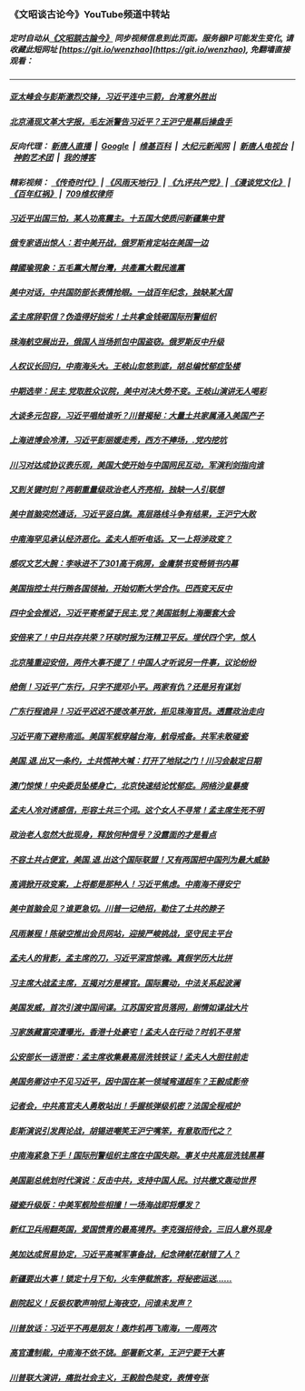 ### 《文昭谈古论今》YouTube频道中转站
##### 定时自动从[《文昭談古論今》](https://www.youtube.com/channel/UCtAIPjABiQD3qjlEl1T5VpA) 同步视频信息到此页面。服务器IP可能发生变化, 请收藏此短网址 [https://git.io/wenzhao](https://git.io/wenzhao), 免翻墙直接观看：

---

##### <a href='http://207.148.103.66/pokong/link.112109.3uoz1Vmi4PE.mp4.html'>亚太峰会与彭斯激烈交锋，习近平连中三箭，台湾意外胜出</a>
##### <a href='http://207.148.103.66/pokong/link.112109.dLRI_0132i0.mp4.html'>北京涌现文革大字报，毛左派警告习近平？王沪宁是幕后操盘手</a>
##### 反向代理： [新唐人直播](http://207.148.103.66) &nbsp;|&nbsp; [Google](http://207.148.103.66:8888/search?q=425事件) &nbsp;|&nbsp; [维基百科](http://207.148.103.66:8100/wiki/喬高-麥塔斯調查報告) &nbsp;|&nbsp; [大纪元新闻网](http://207.148.103.66:10080) &nbsp;|&nbsp; [新唐人电视台](http://207.148.103.66:8000) &nbsp;|&nbsp; [神韵艺术团](http://207.148.103.66:8000/xtr/gb/prog673.html) &nbsp;|&nbsp; [我的博客](http://207.148.103.66:10000/)
##### 精彩视频： [《传奇时代》](http://207.148.103.66:10000/videos/legend/) | [《风雨天地行》](http://207.148.103.66:10000/videos/fytdx/) | [《九评共产党》](http://207.148.103.66:10000/videos/jiuping/) | [《漫谈党文化》](http://207.148.103.66:10000/videos/mtdwh/) | [《百年红祸》](http://207.148.103.66:10000/videos/bnhh) |&nbsp; [709维权律师](http://207.148.103.66:10000/videos/709/)
##### <a href='http://207.148.103.66/pokong/link.112109.1-r6UX9-GUQ.mp4.html'>习近平出国三怕，某人功高震主。十五国大使质问新疆集中营</a>
##### <a href='http://207.148.103.66/pokong/link.112109.ndohH8mvoeE.mp4.html'>俄专家语出惊人：若中美开战，俄罗斯肯定站在美国一边</a>
##### <a href='http://207.148.103.66/pokong/link.112109.s5pK3jhkzE0.mp4.html'>韓國瑜現象：五毛黨大鬧台灣，共產黨大戰民進黨</a>
##### <a href='http://207.148.103.66/pokong/link.112109.0-BOn-OulWc.mp4.html'>美中对话，中共国防部长表情抢眼。一战百年纪念，独缺某大国</a>
##### <a href='http://207.148.103.66/pokong/link.112109.GrlUHV7Ygk0.mp4.html'>孟主席辞职信？伪造得好拙劣！土共拿金钱砸国际刑警组织</a>
##### <a href='http://207.148.103.66/pokong/link.112109.DZEdsG99QTk.mp4.html'>珠海航空展出丑，俄国人当场抓包中国盗窃。俄罗斯反中升级</a>
##### <a href='http://207.148.103.66/pokong/link.112109.meIPvQabAn8.mp4.html'>人权议长回归，中南海头大。王岐山忽悠到底，胡总编忧郁症坠楼</a>
##### <a href='http://207.148.103.66/pokong/link.112109.n8ht6Aqyuck.mp4.html'>中期选举：民主.党取胜众议院，美中对决大势不变。王岐山演讲无人喝彩</a>
##### <a href='http://207.148.103.66/pokong/link.112109.79OJdNl7_jw.mp4.html'>大谈多元包容，习近平唱给谁听？川普揭秘：大量土共家属涌入美国产子</a>
##### <a href='http://207.148.103.66/pokong/link.112109.Lb9kZbMzrkk.mp4.html'>上海进博会冷清，习近平彭丽媛走秀，西方不捧场，.党内挖坑</a>
##### <a href='http://207.148.103.66/pokong/link.112109.PPHUs3-Ywk4.mp4.html'>川习对达成协议表乐观，美国大使开始与中国网民互动，军演利剑指向谁</a>
##### <a href='http://207.148.103.66/pokong/link.112109.EmrGw_wSKfo.mp4.html'>又到关键时刻？两朝重量级政治老人齐亮相，独缺一人引联想</a>
##### <a href='http://207.148.103.66/pokong/link.112109.JMyxAusNVu4.mp4.html'>美中首脑突然通话，习近平竖白旗。高层路线斗争有结果，王沪宁大败</a>
##### <a href='http://207.148.103.66/pokong/link.112109.F5WrxVj_Wyg.mp4.html'>中南海罕见承认经济恶化。孟夫人拒听电话。又一上将涉政变？</a>
##### <a href='http://207.148.103.66/pokong/link.112109.24JldVpZVcE.mp4.html'>感叹文艺大腕：李咏进不了301高干病房，金庸禁书变畅销书内幕</a>
##### <a href='http://207.148.103.66/pokong/link.112109.lerJHZYr9hY.mp4.html'>美国指控土共行贿各国领袖，开始切断大学合作。巴西变天反中</a>
##### <a href='http://207.148.103.66/pokong/link.112109.s7czwOa2Uk4.mp4.html'>四中全会推迟，习近平寄希望于民主.党？美国抵制上海圈套大会</a>
##### <a href='http://207.148.103.66/pokong/link.112109.7PCLKa5tFp8.mp4.html'>安倍来了！中日共存共荣？环球时报为汪精卫平反。埋伏四个字，惊人</a>
##### <a href='http://207.148.103.66/pokong/link.112109.XzvS6HRUQps.mp4.html'>北京隆重迎安倍，两件大事不提了！中国人才听说另一件事，议论纷纷</a>
##### <a href='http://207.148.103.66/pokong/link.112109.Zcjo7gPeqZw.mp4.html'>绝倒！习近平广东行，只字不提邓小平。两家有仇？还是另有谋划</a>
##### <a href='http://207.148.103.66/pokong/link.112109.kRXa9dqpeF4.mp4.html'>广东行程诡异！习近平迟迟不提改革开放，拒见珠海官员。透露政治走向</a>
##### <a href='http://207.148.103.66/pokong/link.112109.9VZItD5LpCI.mp4.html'>习近平南下避称南巡。美国军舰穿越台海，航母戒备。共军未敢碰瓷</a>
##### <a href='http://207.148.103.66/pokong/link.112109.Yi39tNLOrJA.mp4.html'>美国.退.出又一条约，土共慌神大喊：打开了地狱之门！川习会敲定日期</a>
##### <a href='http://207.148.103.66/pokong/link.112109._MCr49gLrc0.mp4.html'>澳门惊悚！中央委员坠楼身亡，北京快速结论忧郁症。网络沙皇暴瘦</a>
##### <a href='http://207.148.103.66/pokong/link.112109.JMdvY0e-eUA.mp4.html'>孟夫人冷对诱惑信，形容土共三个词。这个女人不寻常！孟主席生死不明</a>
##### <a href='http://207.148.103.66/pokong/link.112109.mvGvBVDmOIQ.mp4.html'>政治老人忽然大批现身，释放何种信号？没露面的才是看点</a>
##### <a href='http://207.148.103.66/pokong/link.112109.6U1JJmOnZcA.mp4.html'>不容土共占便宜，美国.退.出这个国际联盟！又有两国把中国列为最大威胁</a>
##### <a href='http://207.148.103.66/pokong/link.112109.Z5az7X4vkdg.mp4.html'>高调掀开政变案，上将都是那种人！习近平焦虑。中南海不得安宁</a>
##### <a href='http://207.148.103.66/pokong/link.112109.MWI18c_2efM.mp4.html'>美中首脑会见？谁更急切。川普一记绝招，勒住了土共的脖子</a>
##### <a href='http://207.148.103.66/pokong/link.112109.cCtLg6mgbAo.mp4.html'>风雨兼程！陈破空推出会员网站，迎接严峻挑战，坚守民主平台</a>
##### <a href='http://207.148.103.66/pokong/link.112109.x92lnF_W3Bg.mp4.html'>孟夫人的背影，孟主席的刀，习近平深宫惊魂。真假学历大比拼</a>
##### <a href='http://207.148.103.66/pokong/link.112109.4Hr_-C-NDmU.mp4.html'>习主席大战孟主席，互揭对方是裸官。国际震动，中法关系起波澜</a>
##### <a href='http://207.148.103.66/pokong/link.112109.W962Zan2IoE.mp4.html'>美国发威，首次引渡中国间谍。江苏国安官员落网，剧情如谍战大片</a>
##### <a href='http://207.148.103.66/pokong/link.112109.DF9EzRxASUs.mp4.html'>习家族藏富突遭曝光，香港十处豪宅！孟夫人在行动？时机不寻常</a>
##### <a href='http://207.148.103.66/pokong/link.112109.jOQvnftEIQk.mp4.html'>公安部长一语泄密：孟主席收集最高层洗钱铁证！孟夫人大胆往前走</a>
##### <a href='http://207.148.103.66/pokong/link.112109.IO8cENbnqsw.mp4.html'>美国务卿访中不见习近平，因中国在某一领域弯道超车？王毅成影帝</a>
##### <a href='http://207.148.103.66/pokong/link.112109.UD0lCj0YogE.mp4.html'>记者会，中共高官夫人勇敢站出！手握核弹级机密？法国全程戒护</a>
##### <a href='http://207.148.103.66/pokong/link.112109.WJtyAxBvi7Y.mp4.html'>彭斯演说引发舆论战，胡锡进嘲笑王沪宁嘴笨，有意取而代之？</a>
##### <a href='http://207.148.103.66/pokong/link.112109.wCWCockIO9Q.mp4.html'>中南海紧急下手！国际刑警组织主席在中国失踪。事关中共高层洗钱黑幕</a>
##### <a href='http://207.148.103.66/pokong/link.112109.kBo9AX3kbk0.mp4.html'>美国副总统划时代演说：反击中共，支持中国人民。讨共檄文轰动世界</a>
##### <a href='http://207.148.103.66/pokong/link.112109.8UN91dc0DMo.mp4.html'>碰瓷升级版：中美军舰险些相撞！一场海战即将爆发？</a>
##### <a href='http://207.148.103.66/pokong/link.112109.FjjWrIalTMQ.mp4.html'>新红卫兵闹翻英国，爱国愤青的最高境界。李克强招待会，三旧人意外现身</a>
##### <a href='http://207.148.103.66/pokong/link.112109.77wUfLcfnXE.mp4.html'>美加达成贸易协定，习近平高喊军事备战，纪念碑献花献错了人？</a>
##### <a href='http://207.148.103.66/pokong/link.112109.eg6Iskd4RCw.mp4.html'>新疆要出大事！锁定十月下旬，火车停载旅客，将秘密运送......</a>
##### <a href='http://207.148.103.66/pokong/link.112109.Fwf1vZQPM_8.mp4.html'>剧院起义！反极权歌声响彻上海夜空，问谁未发声？</a>
##### <a href='http://207.148.103.66/pokong/link.112109.ghG-IAebDM0.mp4.html'>川普放话：习近平不再是朋友！轰炸机再飞南海，一周两次</a>
##### <a href='http://207.148.103.66/pokong/link.112109.2jmdwcplEvM.mp4.html'>高官遭制裁，中南海不依不饶。部署新文革，王沪宁要干大事</a>
##### <a href='http://207.148.103.66/pokong/link.112109.cgbO7huxbuE.mp4.html'>川普联大演讲，痛批社会主义，王毅脸色陡变，表情夸张</a>
